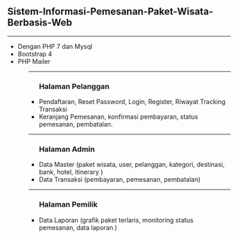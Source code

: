 <h2> Sistem-Informasi-Pemesanan-Paket-Wisata-Berbasis-Web </h2>
<hr>
<ul>
<li> Dengan PHP 7 dan Mysql </li>
<li> Bootstrap 4 </li>
<li> PHP Mailer</li>
<ul>
 <hr>
 <ul> 
<h3> Halaman Pelanggan</h3>
<li> Pendaftaran, Reset Password, Login, Register, Riwayat Tracking Transaksi</li>
<li> Keranjang Pemesanan, konfirmasi pembayaran, status pemesanan, pembatalan.
 </ul>
 <hr>
 <ul>
<h3> Halaman Admin</h3>
<li> Data Master (paket wisata, user, pelanggan, kategori, destinasi, bank, hotel, itinerary )</li>
<li> Data Transaksi (pembayaran, pemesanan, pembatalan)</li>

 </ul>
<hr>

 <ul>
<h3> Halaman Pemilik</h3>
<li> Data Laporan (grafik paket terlaris, monitoring status pemesanan, data laporan )</li>
</ul>
  

